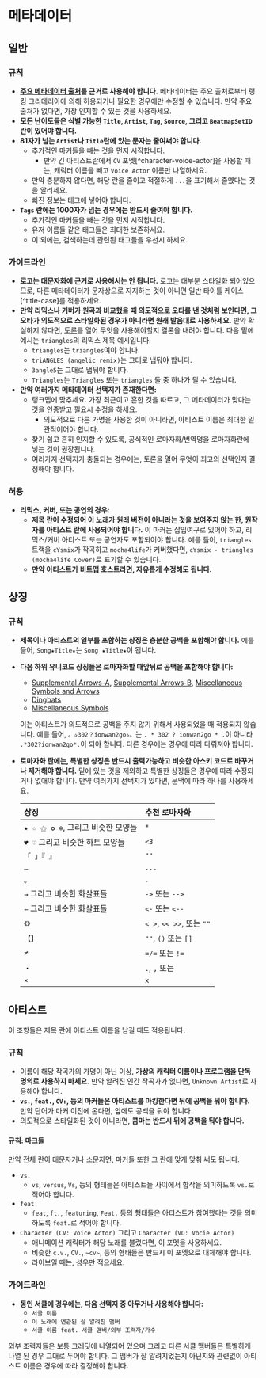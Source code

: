 # 메타데이터

## 일반

### 규칙

- **[주요 메타데이터 출처](/wiki/Beatmap/Primary_metadata_source)를 근거로 사용해야 합니다.** 메타데이터는 주요 출처로부터 랭킹 크리테리아에 의해 허용되거나 필요한 경우에만 수정할 수 있습니다. 만약 주요 출처가 없다면, 가장 인지할 수 있는 것을 사용하세요.
- **모든 난이도들은 식별 가능한 `Title`, `Artist`, `Tag`, `Source`, 그리고 `BeatmapSetID` 란이 있어야 합니다.**
- **81자가 넘는 `Artist`나 `Title`란에 있는 문자는 줄여써야 합니다.**
  - 추가적인 마커들을  빼는 것을 먼저 시작합니다.
    - 만약 긴 아티스트란에서 `CV` 포멧[^character-voice-actor]을 사용할 때는, 캐릭터 이름을 빼고 `Voice Actor` 이름만 나열하세요.
  - 만약 충분하지 않다면, 해당 란을 줄이고 적절하게 `...`을 표기해서 줄였다는 것을 알리세요.
  - 빠진 정보는 태그에 넣어야 합니다.
- **`Tags` 란에는 1000자가 넘는 경우에는 반드시 줄여야 합니다.**
  - 추가적인 마커들을 빼는 것을 먼저 시작합니다.
  - 유저 이름들 같은 태그들은 최대한 보존하세요.
  - 이 외에는, 검색하는데 관련된 태그들을 우선시 하세요.


### 가이드라인

- **로고는 대문자화에 근거로 사용해서는 안 됩니다.** 로고는 대부분 스타일화 되어있으므로, 다른 메타데이터가 문자상으로 지지하는 것이 아니면 일반 타이틀 케이스[^title-case]를 적용하세요.
- **만약 리믹스나 커버가 원곡과 비교했을 때 의도적으로 오타를 낸 것처럼 보인다면, 그 오타가 의도적으로 스타일화된 경우가 아니라면 원래 발음대로 사용하세요.** 만약 확실하지 않다면, [토론](/wiki/Beatmap_discussion#discussions)를 열어 무엇을 사용해야할지 결론을 내려야 합니다. 다음 밑에 예시는 `triangles`의 리믹스 제목 예시입니다.
  - `triangles`는 `triangles`여야 합니다.
  - `triANGLES (angelic remix)`는 그대로 냅둬야 합니다.
  - `3angle5`는 그대로 냅둬야 합니다.
  - `Triangles`는 `Triangles` 또는 `triangles` 둘 중 하나가 될 수 있습니다.
- **만약 여러가지 메타데이터 선택지가 존재한다면:**
  - 랭크맵에 맞추세요. 가장 최근이고 흔한 것을 따르고, 그 메타데이터가 맞다는 것을 인증받고 필요시 수정을 하세요.
    - 의도적으로 다른 가명을 사용한 것이 아니라면, 아티스트 이름은 최대한 일관적이어야 합니다.
  - 찾기 쉽고 흔히 인지할 수 있도록, 공식적인 로마자화/번역명을 로마자화란에 넣는 것이 권장됩니다.
  - 여러가지 선택지가 충돌되는 경우에는, 토론을 열어 무엇이 최고의 선택인지 결정해야 합니다.

### 허용

- **리믹스, 커버, 또는 공연의 경우:**
  - **제목 란이 수정되어 이 노래가 원래 버전이 아니라는 것을 보여주지 않는 한, 원작자를 아티스트 란에 사용되어야 합니다.** 이 마커는 삽입여구로 있어야 하고, 리믹스/커버 아티스트 또는 공연자도 포함되어야 합니다. 예를 들어, `triangles` 트랙을 `cYsmix`가 작곡하고 `mocha4life`가 커버했다면, `cYsmix - triangles (mocha4life Cover)`로 표기할 수 있습니다.
  - **만약 아티스트가 비트맵 호스트라면, 자유롭게 수정해도 됩니다.**

## 상징

### 규칙

- **제목이나 아티스트의 일부를 포함하는 상징은 충분한 공백을 포함해야 합니다.** 예를 들어, `Song★Title★`는 `Song ★Title★`이 됩니다.

- **다음 하위 유니코드 상징들은 로마자화할 때앞뒤로 공백을 포함해야 합니다:**
  - [Supplemental Arrows-A](https://en.wikipedia.org/wiki/Supplemental_Arrows-A), [Supplemental Arrows-B](https://en.wikipedia.org/wiki/Supplemental_Arrows-B), [Miscellaneous Symbols and Arrows](https://en.wikipedia.org/wiki/Miscellaneous_Symbols_and_Arrows)
  - [Dingbats](https://en.wikipedia.org/wiki/Dingbats_(Unicode_block))
  - [Miscellaneous Symbols](https://en.wikipedia.org/wiki/Miscellaneous_Symbols)

  이는 아티스트가 의도적으로 공백을 주지 않기 위해서 사용되었을 때 적용되지 않습니다. 예를 들어, `。✰302？ionwan2go✰。`는 `. * 302 ? ionwan2go * .`이 아니라 `.*302?ionwan2go*.`이 되야 합니다. 다른 경우에는 경우에 따라 다뤄져야 합니다.
- **로마자화 란에는, 특별한 상징은 반드시 출력가능하고 비슷한 아스키 코드로 바꾸거나 제거해야 합니다.** 밑에 있는 것을 제외하고 특별한 상징들은 경우에 따라 수정되거나 없애야 합니다. 만약 여러가지 선택지가 있다면, 문맥에 따라 하나를 사용하세요.

  | 상징 | 추천 로마자화 |
  | :-- | :-- |
  | `★ ☆ ⚝ ✪ ✻`, 그리고 비슷한 모양들 | `*` |
  | `♥ ♡` 그리고 비슷한 하트 모양들 | `<3` |
  | `「 」『 』` | `""` |
  | `…` | `...` |
  | `。` | `.` |
  | `→` 그리고 비슷한 화살표들 | `->` 또는 `-->` |
  | `←` 그리고 비슷한 화살표들 | `<-` 또는 `<--` |
  | `《》` | `< >`, `<< >>`, 또는 `""` |
  | `【】` | `""`, `()` 또는 `[]` |
  | `≠` | `=/=` 또는 `!=` |
  | `・` | `.`, `,` 또는 ` ` |
  | `×` | `x` |

## 아티스트

이 조항들은 제목 란에 아티스트 이름을 남길 때도 적용됩니다.

### 규칙

- 이름이 해당 작곡가의 가명이 아닌 이상, **가상의 캐릭터 이름이나 프로그램을 단독 명의로 사용하지 마세요.** 만약 알려진 인간 작곡가가 없다면, `Unknown Artist`로 사용해야 합니다. <!-- 현재 이 부분에서 human artist라고 명시되어야 하는데, 단순히 작곡가가 없다는 것을 의미하는 것인지, 인간 작곡가 즉 ai 노래도 이렇게 명시해야 하는지 알 수 없어 논의가 필요합니다.-->
- **`vs.`, `feat.`, `CV:`, 등의 마커들은 아티스트를 마킹한다면 뒤에 공백을 둬야 합니다.** 만약 단어가 마커 이전에 온다면, 앞에도 공백을 둬야 합니다.
- 의도적으로 스타일화된 것이 아니라면, **콤마는 반드시 뒤에 공백을 둬야 합니다.**

#### 규칙: 마크들

만약 전체 란이 대문자거나 소문자면, 마커들 또한 그 란에 맞게 맞춰 써도 됩니다.

- `vs.`
  - `vs`, `versus`, `Vs`, 등의 형태들은 아티스트들 사이에서 합작을 의미하도록 `vs.`로 적어야 합니다.
- `feat.`
  - `feat`, `ft.`, `featuring`, `Feat.` 등의 형태들은 아티스트가 참여했다는 것을 의미하도록 `feat.`로 적어야 합니다.
- `Character (CV: Voice Actor)` 그리고 `Character (VO: Vocie Actor)`
  - 애니메이션 캐릭터가 해당 노래를 불렀다면, 이 포멧을 사용하세요.
  - 비슷한 `c.v.`, `CV.`, `~cv~`, 등의 형태들은 반드시 이 포멧으로 대체해야 합니다.
  - 라이브일 때는, 성우만 적으세요.

### 가이드라인

- **동인 서클에 경우에는, 다음 선택지 중 아무거나 사용해야 합니다:**
  - `서클 이름`
  - `이 노래에 연관된 잘 알려진 맴버`
  - `서클 이름 feat. 서클 맴버/외부 조력자/가수`

외부 조력자들은 보통 크레딧에 나열되어 있으며 그리고 다른 서클 맴버들은 특별하게 나열 된 경우 그대로 두어야 합니다. 그 맴버가 잘 알려지었는지 아닌지와 관련없이 아티스트 이름은 경우에 따라 결정해야 합니다.

